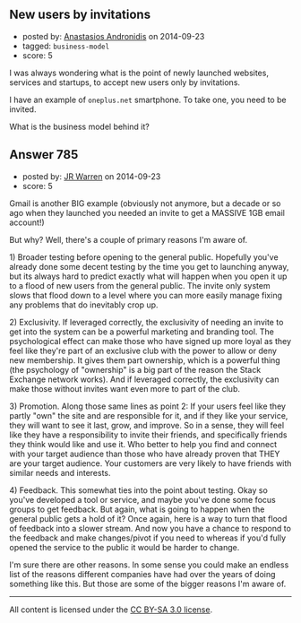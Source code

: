 ## New users by invitations

- posted by: [Anastasios Andronidis](https://stackexchange.com/users/1067588/anastasios-andronidis) on 2014-09-23
- tagged: `business-model`
- score: 5

<p>I was always wondering what is the point of newly launched websites, services and startups, to accept new users only by invitations.</p>

<p>I have an example of <code>oneplus.net</code> smartphone. To take one, you need to be invited.</p>

<p>What is the business model behind it?</p>



## Answer 785

- posted by: [JR Warren](https://stackexchange.com/users/1866317/jr-warren) on 2014-09-23
- score: 5

<p>Gmail is another BIG example (obviously not anymore, but a decade or so ago when they launched you needed an invite to get a MASSIVE 1GB email account!)</p>

<p>But why?  Well, there's a couple of primary reasons I'm aware of.</p>

<p>1) Broader testing before opening to the general public.  Hopefully you've already done some decent testing by the time you get to launching anyway, but its always hard to predict exactly what will happen when you open it up to a flood of new users from the general public.  The invite only system slows that flood down to a level where you can more easily manage fixing any problems that do inevitably crop up.</p>

<p>2) Exclusivity.  If leveraged correctly, the exclusivity of needing an invite to get into the system can be a powerful marketing and branding tool. The psychological effect can make those who have signed up more loyal as they feel like they're part of an exclusive club with the power to allow or deny new membership.  It gives them part ownership, which is a powerful thing (the psychology of "ownership" is a big part of the reason the Stack Exchange network works). And if leveraged correctly, the exclusivity can make those without invites want even more to part of the club.</p>

<p>3) Promotion. Along those same lines as point 2: If your users feel like they partly "own" the site and are responsible for it, and if they like your service, they will want to see it last, grow, and improve. So in a sense, they will feel like they have a responsibility to invite their friends, and specifically friends they think would like and use it.  Who better to help you find and connect with your target audience than those who have already proven that THEY are your target audience. Your customers are very likely to have friends with similar needs and interests.</p>

<p>4) Feedback.  This somewhat ties into the point about testing. Okay so you've developed a tool or service, and maybe you've done some focus groups to get feedback.  But again, what is going to happen when the general public gets a hold of it? Once again, here is a way to turn that flood of feedback into a slower stream.  And now you have a chance to respond to the feedback and make changes/pivot if you need to whereas if you'd fully opened the service to the public it would be harder to change.</p>

<p>I'm sure there are other reasons. In some sense you could make an endless list of the reasons different companies have had over the years of doing something like this. But those are some of the bigger reasons I'm aware of.</p>




---

All content is licensed under the [CC BY-SA 3.0 license](https://creativecommons.org/licenses/by-sa/3.0/).
